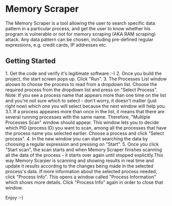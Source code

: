 Memory Scraper
=============

The Memory Scraper is a tool allowing the user to search specific data pattern in a particular process, and get the user to know whether his program is vulnerable or not for memory scraping (AKA RAM scraping) attack.
Any data pattern can be chosen, including pre-defined regular expressions, e.g. credit cards, IP addresses etc.


<h2>Getting Started</h2>
1. Get the code and verify it's legitimate software :-)
2. Once you build the project, the start screen pops up. Click "Run".
3. The Processes List window aloows to choose the process to read from a dropdown list. Choose the required process from the dropdown list and press on "Select Process".
Note: If you see a process name that appears more than one time on the list and you're not sure which to select - don't worry, it doesn't matter (just right now) which one you will select because the next window will help you.
3.1. If a process appeares more than once in the list, it means that there are several running processes with the same name.
Therefore, "Multiple Processes Scan" window should appear.
This window lets you to decide which PID (process ID) you want to scan, among all the processes that have the process name you selected earlier. Choose a process and click "Select process".
4. In the new window you can start searching the data by choosing a regular expression and pressing on "Start".
5. Once you click "Start scan", the scan starts and when Memory Scraper finishes scanning all the data of the process - it starts over again until stopped explicitly.This way Memory Scarper is scanning and showing results in real time and update it results according to the changes being made in the selected process's data.
If more information about the selected process needed, click "Process Info".
This opens a window called "Process Information" which shows more details.
Click "Process Info" again in order to close that window.

Enjoy :-)
